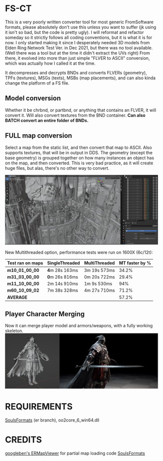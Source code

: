 # FS-CT
This is a very poorly written converter tool for most generic FromSoftware formats, please absolutely don't use this unless you want to suffer (jk using it isn't so bad, but the code is pretty ugly). I will reformat and refactor someday so it strictly follows all coding conventions, but it is what it is for now. I only started making it since I desperately needed 3D models from Elden Ring Network Test Ver. in Dec 2021, but there was no tool available. (Well there was a tool but at the time it didn't extract the UVs right) From there, it evolved into more than just simple "FLVER to ASCII" conversion, which was actually how I called it at the time.

It decompresses and decrypts BNDs and converts FLVERs (geometry), TPFs (textures), MSGs (texts), MSBs (map placements), and can also kinda change the platform of a FS file.

## Model conversion
Whether it be chrbnd, or partbnd, or anything that contains an FLVER, it will convert it. Will also convert textures from the BND container. **Can also BATCH convert an entire folder of BNDs.**

## FULL map conversion

Select a map from the static list, and then convert that map to ASCII. Also supports textures, that will be in output in DDS. The geometry (except the base geometry) is grouped together on how many instances an object has on the map, and then converted. This is very bad practice, as it will create huge files, but alas, there's no other way to convert.

![Elphael](/img/elphael.png?raw=true "Elphael in Blender")

New Multithreaded option, performance tests were run on 1600X (6c/12t):

<center>

|Test ran on maps                |SingleThreaded       |MultiThreaded| MT faster by %
|----------------|-------------------------------|-----------------------------|-|
|**m10_01_00_00**|**4**m 28s 163ms            |3m 19s 573ms            | 34.2% |
|**m31_03_00_00**|**0**m 26s 816ms            |0m 20s 722ms            |29.4% |
|**m11_10_00_00**          |2m 14s 910ms|1m 9s 530ms| 94% |
|**m60_10_09_02**          |7m 38s 328ms|4m 27s 710ms| 71.2% |
|**AVERAGE**          ||| 57.2% |

</center>

## Player Character Merging
Now it can merge player model and armors/weapons, with a fully working skeleton.
![Player model merged skeleton](/img/bloodywolf_m.png?raw=true "Skeleton, and render")

# REQUIREMENTS
[SoulsFormats](https://github.com/JKAnderson/SoulsFormats) (er branch), oo2core_6_win64.dll

# CREDITS
[googleben's ERMapViewer](https://github.com/googleben/ERMapViewer) for partial map loading code
[SoulsFormats](https://github.com/JKAnderson/SoulsFormats)